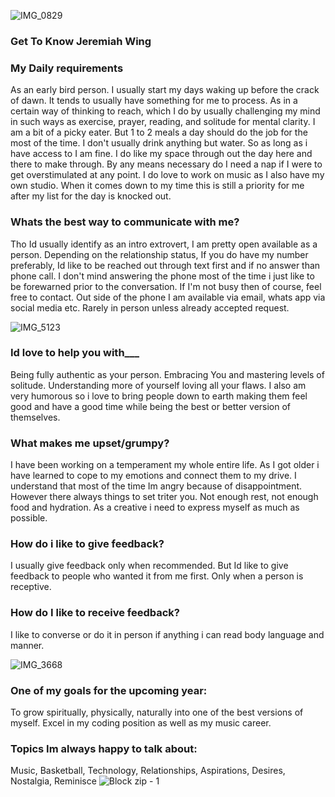
![IMG_0829](https://github.com/user-attachments/assets/e9769e6a-83d0-467f-aadc-672f84e39e7b)


### Get To Know Jeremiah Wing

### My Daily requirements
As an early bird person. I usually start my days waking up before the crack of dawn. It tends to usually have something for me to process. As in a certain way of thinking to reach, which I do by usually challenging my mind in such ways as exercise, prayer, reading, and solitude for mental clarity. I am a bit of a picky eater. But 1 to 2 meals a day should do the job for the most of the time. I don't usually drink anything but water. So as long as i have access to I am fine. I do like my space through out the day here and there to make through. By any means necessary do I need a nap if I were to get overstimulated at any point. I do love to work on music as I also have my own studio. When it comes down to my time this is still a priority for me after my list for the day is knocked out. 


### Whats the best way to communicate with me?

Tho Id usually identify as an intro extrovert, I am pretty open available as a person. Depending on the relationship status, If you do have my number preferably, Id like to be reached out through text first and if no answer than phone call. I don't mind answering the phone most of the time i just like to be forewarned prior to the conversation. If I'm not busy then of course, feel free to contact. Out side of the phone I am available via email, whats app via social media etc. Rarely in person unless already accepted request. 


![IMG_5123](https://github.com/user-attachments/assets/d2328650-a290-45a3-a9fd-acbcdf89c3f8)


### Id love to help you with___
Being fully authentic as your person. Embracing You and mastering levels of solitude. Understanding more of yourself loving all your flaws. I also am very humorous so i love to bring people down to earth making them feel good and have a good time while being the best or better version of themselves.

### What makes me upset/grumpy?

I have been working on a temperament my whole entire life. As I got older i have learned to cope to my emotions and connect them to my drive. I understand that most of the time Im angry because of disappointment. However there always things to set triter you. Not enough rest, not enough food and hydration. As a creative i need to express myself as much as possible. 

### How do i like to give feedback?

I usually give feedback only when recommended. But Id like to give feedback to people who wanted it from me first. Only when a person is receptive. 

### How do I like to receive feedback?

I like to converse or do it in person if anything i can read body language and manner.

![IMG_3668](https://github.com/user-attachments/assets/7a4703e7-d78e-472b-987a-7e4b3569e157)


### One of my goals for the upcoming year:

To grow spiritually, physically, naturally into one of the best versions of myself. Excel in my coding position as well as my music career. 

### Topics Im always happy to talk about:

Music, Basketball, Technology, Relationships, Aspirations, Desires, Nostalgia, Reminisce
![Block zip - 1](https://github.com/user-attachments/assets/61a48046-2410-43d3-a2bd-5a07eb10c934)




